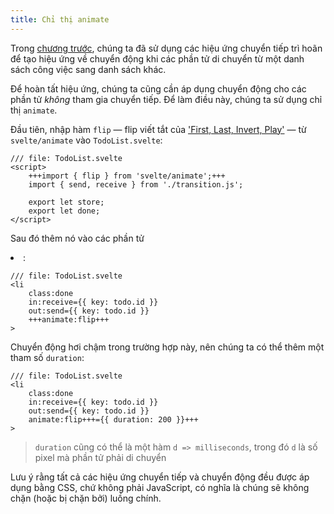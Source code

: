 ```yaml
---
title: Chỉ thị animate
---
```


Trong [chương trước](/tutorial/deferred-transitions), chúng ta đã sử dụng các hiệu ứng chuyển tiếp trì hoãn để tạo hiệu ứng về chuyển động khi các phần tử di chuyển từ một danh sách công việc sang danh sách khác.

Để hoàn tất hiệu ứng, chúng ta cũng cần áp dụng chuyển động cho các phần tử _không_ tham gia chuyển tiếp. Để làm điều này, chúng ta sử dụng chỉ thị `animate`.

Đầu tiên, nhập hàm `flip` — flip viết tắt của ['First, Last, Invert, Play'](https://aerotwist.com/blog/flip-your-animations/) — từ `svelte/animate` vào `TodoList.svelte`:

```svelte
/// file: TodoList.svelte
<script>
	+++import { flip } from 'svelte/animate';+++
	import { send, receive } from './transition.js';

	export let store;
	export let done;
</script>
```

Sau đó thêm nó vào các phần tử <li>:

```svelte
/// file: TodoList.svelte
<li
	class:done
	in:receive={{ key: todo.id }}
	out:send={{ key: todo.id }}
	+++animate:flip+++
>
```

Chuyển động hơi chậm trong trường hợp này, nên chúng ta có thể thêm một tham số `duration`:

```svelte
/// file: TodoList.svelte
<li
	class:done
	in:receive={{ key: todo.id }}
	out:send={{ key: todo.id }}
	animate:flip+++={{ duration: 200 }}+++
>
```

> `duration` cũng có thể là một hàm `d => milliseconds`, trong đó `d` là số pixel mà phần tử phải di chuyển

Lưu ý rằng tất cả các hiệu ứng chuyển tiếp và chuyển động đều được áp dụng bằng CSS, chứ không phải JavaScript, có nghĩa là chúng sẽ không chặn (hoặc bị chặn bởi) luồng chính.
